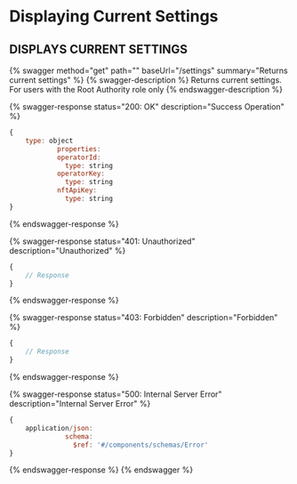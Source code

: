 # Displaying Current Settings

## DISPLAYS CURRENT SETTINGS

{% swagger method="get" path="" baseUrl="/settings" summary="Returns current settings" %}
{% swagger-description %}
Returns current settings. For users with the Root Authority role only
{% endswagger-description %}

{% swagger-response status="200: OK" description="Success Operation" %}
```javascript
{
    type: object
            properties:
			operatorId:
			  type: string
			operatorKey:
			  type: string
			nftApiKey:
			  type: string
}
```
{% endswagger-response %}

{% swagger-response status="401: Unauthorized" description="Unauthorized" %}
```javascript
{
    // Response
}
```
{% endswagger-response %}

{% swagger-response status="403: Forbidden" description="Forbidden" %}
```javascript
{
    // Response
}
```
{% endswagger-response %}

{% swagger-response status="500: Internal Server Error" description="Internal Server Error" %}
```javascript
{
    application/json:
              schema:
                $ref: '#/components/schemas/Error'
}
```
{% endswagger-response %}
{% endswagger %}
